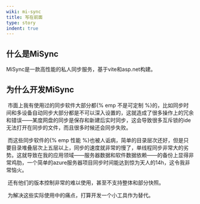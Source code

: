 ```yaml
---
wiki: mi-sync
title: 写在前面
type: story
indent: true
---
```


## 什么是MiSync

MiSync是一款高性能的私人同步服务，基于vite和asp.net构建。



## 为什么开发MiSync

​	市面上我有使用过的同步软件大部分都{% emp 不是可定制 %}的，比如同步时间和多设备自动同步大部分都是不可以深入设置的，这就造成了很多操作上的冗余和错误——某度网盘的同步是保存和新建后实时同步，这会导致很多互斥锁的ide无法打开在同步的文件，而且很多时候还会同步失败。

​	而这些同步软件的{% emp 性能 %}也被人诟病，简单的目录层次还好，但是只要目录堆叠层次上五层以上，同步的速度就非常的慢了，单线程同步非常大的劣势。这就导致在我的应用领域——服务器数据和软件数据依赖——的备份上显得非常鸡肋，一个简单的azure服务器项目同步时间能达到惊为天人的14h，这令我非常恼火。

​	还有他们的版本控制非常的难以使用，甚至不支持整体和部分快照。

​	为解决这些实际使用中的痛点，打算开发一个小工具作为替代。

